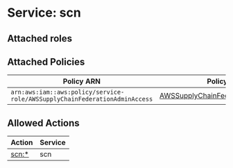 # Service: scn

## Attached roles

## Attached Policies

| Policy ARN | Policy Name |
|------------|-------------|
| `arn:aws:iam::aws:policy/service-role/AWSSupplyChainFederationAdminAccess` | [AWSSupplyChainFederationAdminAccess](../policies.md#awssupplychainfederationadminaccess) |

## Allowed Actions

| Action | Service |
|--------|---------|
| [scn:*](../actions.md#scn:all) | scn |